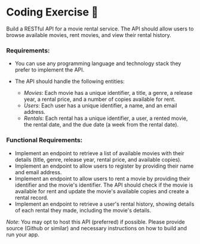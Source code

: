
# Coding Exercise :running:

Build a RESTful API for a movie rental service. The API should allow users to browse available movies, rent movies, and view their rental history.

### Requirements:
* You can use any programming language and technology stack they prefer to implement the API.

* The API should handle the following entities:
	* _Movies_: Each movie has a unique identifier, a title, a genre, a release year, a rental price, and a number of copies available for rent.
	* *Users*: Each user has a unique identifier, a name, and an email address.
	* *Rentals*: Each rental has a unique identifier, a user, a rented movie, the rental date, and the due date (a week from the rental date).

### Functional Requirements:
* Implement an endpoint to retrieve a list of available movies with their details (title, genre, release year, rental price, and available copies).
* Implement an endpoint to allow users to register by providing their name and email address.
* Implement an endpoint to allow users to rent a movie by providing their identifier and the movie's identifier. The API should check if the movie is available for rent and update the movie's available copies and create a rental record.
* Implement an endpoint to retrieve a user's rental history, showing details of each rental they made, including the movie's details.

*Note*:
You may opt to host this API (preferred) if possible.
Please provide source (Github or similar) and necessary instructions on how to build and run your app.
